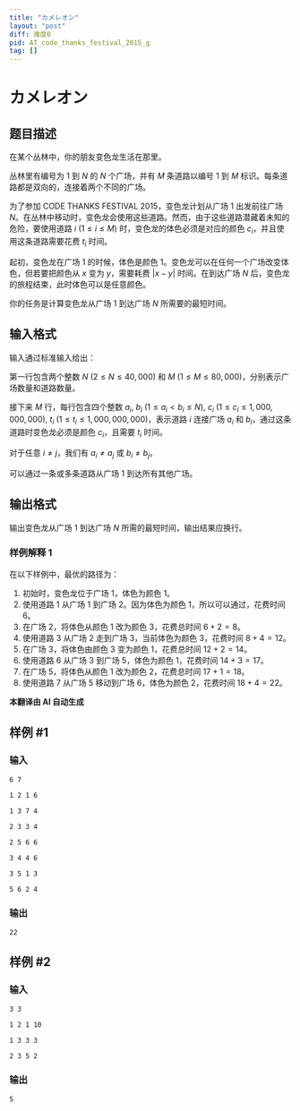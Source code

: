 ```yaml
---
title: "カメレオン"
layout: "post"
diff: 难度0
pid: AT_code_thanks_festival_2015_g
tag: []
---
```


# カメレオン

## 题目描述

在某个丛林中，你的朋友变色龙生活在那里。

丛林里有编号为 $1$ 到 $N$ 的 $N$ 个广场，并有 $M$ 条道路以编号 $1$ 到 $M$ 标识。每条道路都是双向的，连接着两个不同的广场。

为了参加 CODE THANKS FESTIVAL 2015，变色龙计划从广场 $1$ 出发前往广场 $N$。在丛林中移动时，变色龙会使用这些道路。然而，由于这些道路潜藏着未知的危险，要使用道路 $i\ (1 \le i \le M)$ 时，变色龙的体色必须是对应的颜色 $c_i$，并且使用这条道路需要花费 $t_i$ 时间。

起初，变色龙在广场 $1$ 的时候，体色是颜色 $1$。变色龙可以在任何一个广场改变体色，但若要把颜色从 $x$ 变为 $y$，需要耗费 $|x-y|$ 时间。在到达广场 $N$ 后，变色龙的旅程结束，此时体色可以是任意颜色。

你的任务是计算变色龙从广场 $1$ 到达广场 $N$ 所需要的最短时间。

## 输入格式

输入通过标准输入给出：

第一行包含两个整数 $N\ (2 \le N \le 40,000)$ 和 $M\ (1 \le M \le 80,000)$，分别表示广场数量和道路数量。

接下来 $M$ 行，每行包含四个整数 $a_i$, $b_i\ (1 \le a_i < b_i \le N)$, $c_i\ (1 \le c_i \le 1,000,000,000)$, $t_i\ (1 \le t_i \le 1,000,000,000)$，表示道路 $i$ 连接广场 $a_i$ 和 $b_i$，通过这条道路时变色龙必须是颜色 $c_i$，且需要 $t_i$ 时间。

对于任意 $i \ne j$，我们有 $a_i \ne a_j$ 或 $b_i \ne b_j$。

可以通过一条或多条道路从广场 $1$ 到达所有其他广场。

## 输出格式

输出变色龙从广场 $1$ 到达广场 $N$ 所需的最短时间，输出结果应换行。

### 样例解释 1

在以下样例中，最优的路径为：

1. 初始时，变色龙位于广场 $1$，体色为颜色 $1$。
2. 使用道路 $1$ 从广场 $1$ 到广场 $2$。因为体色为颜色 $1$，所以可以通过，花费时间 $6$。
3. 在广场 $2$，将体色从颜色 $1$ 改为颜色 $3$，花费总时间 $6 + 2 = 8$。
4. 使用道路 $3$ 从广场 $2$ 走到广场 $3$，当前体色为颜色 $3$，花费时间 $8 + 4 = 12$。
5. 在广场 $3$，将体色由颜色 $3$ 变为颜色 $1$，花费总时间 $12 + 2 = 14$。
6. 使用道路 $6$ 从广场 $3$ 到广场 $5$，体色为颜色 $1$，花费时间 $14 + 3 = 17$。
7. 在广场 $5$，将体色从颜色 $1$ 改为颜色 $2$，花费总时间 $17 + 1 = 18$。
8. 使用道路 $7$ 从广场 $5$ 移动到广场 $6$，体色为颜色 $2$，花费时间 $18 + 4 = 22$。

 **本翻译由 AI 自动生成**

## 样例 #1

### 输入

```
6 7
1 2 1 6
1 3 7 4
2 3 3 4
2 5 6 6
3 4 4 6
3 5 1 3
5 6 2 4
```

### 输出

```
22
```

## 样例 #2

### 输入

```
3 3
1 2 1 10
1 3 3 3
2 3 5 2
```

### 输出

```
5
```

